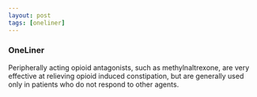 ```yaml
---
layout: post
tags: [oneliner]
---
```



### OneLiner

Peripherally acting opioid antagonists, such as methylnaltrexone, are very effective at relieving opioid induced constipation, but are generally used only in patients who do not respond to other agents.
